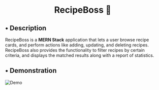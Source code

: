<h1 align="center">RecipeBoss 🍳</h1>

## • Description

RecipeBoss is a **MERN Stack** application that lets a user browse recipe cards, and perform actions like adding, updating, and deleting recipes. RecipeBoss also provides the functionality to filter recipes by certain criteria, and displays the matched results along with a report of statistics.

## • Demonstration

![Demo](CRUD.gif)

